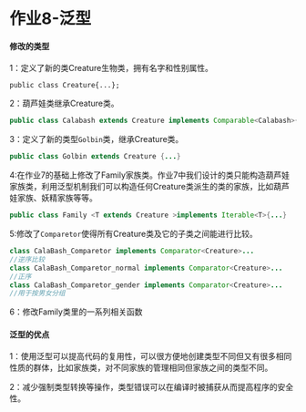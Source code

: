 # 作业8-泛型



#### 修改的类型

1：定义了新的类Creature生物类，拥有名字和性别属性。

`public class Creature{...}; `

2：葫芦娃类继承Creature类。

```java
public class Calabash extends Creature implements Comparable<Calabash>{...};
```

3：定义了新的类型`Golbin`类，继承Creature类。

```java
public class Golbin extends Creature {...}
```

4:在作业7的基础上修改了Family家族类。作业7中我们设计的类只能构造葫芦娃家族类，利用泛型机制我们可以构造任何Creature类派生的类的家族，比如葫芦娃家族、妖精家族等等。

```java
public class Family <T extends Creature >implements Iterable<T>{...}
```

5:修改了`Comparetor`使得所有Creature类及它的子类之间能进行比较。

```java
class CalaBash_Comparetor implements Comparator<Creature>...
//逆序比较
class CalaBash_Comparetor_normal implements Comparator<Creature>...
//正序
class CalaBash_Comparetor_gender implements Comparator<Creature>...
//用于按男女分组
```

6：修改Family类里的一系列相关函数



#### 泛型的优点

1：使用泛型可以提高代码的复用性，可以很方便地创建类型不同但又有很多相同性质的群体，比如家族类，对不同家族的管理相同但家族之间的类型不同。

2：减少强制类型转换等操作，类型错误可以在编译时被捕获从而提高程序的安全性。

